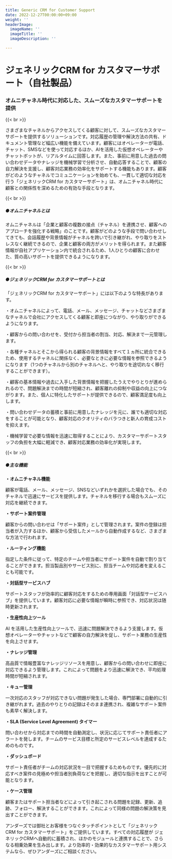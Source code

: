 ```yaml
---
title: Generic CRM for Customer Support
date: 2022-12-27T00:00:00+09:00
weight: ''
headerImage:
  imageName: ''
  imageTitle: ''
  imageDescription: ''

---
```

# **ジェネリックCRM for カスタマーサポート（自社製品）**

### オムニチャネル時代に対応した、スムーズなカスタマーサポートを提供

{{< br >}}

さまざまなチャネルからアクセスしてくる顧客に対して、スムーズなカスタマーサポートを提供するソリューションです。対応履歴の管理や解決方法の共有、ドキュメント管理など幅広い機能を備えています。顧客にはオペレーターが電話、チャット、SMSなどを使って対応するほか、AIを活用した仮想オペレーターやチャットボットが、リアルタイムに回答します。また、事前に用意した過去の問い合わせデータやナレッジを機械学習で分析させ、自動応答することで、顧客の自力解決を支援し、顧客対応業務の効率化をサポートする機能もあります。顧客がどのようなチャネルでコミュニケーションを始めても、一貫して適切な対応を行う「ジェネリックCRM for カスタマーサポート」は、オムニチャネル時代に顧客との関係性を深めるための有効な手段となります。

{{< br >}}

##### ●オムニチャネルとは

オムニチャネルは「企業と顧客の複数の接点（チャネル）を連携させ、顧客へのアプローチを強化する戦略」のことです。顧客がどのような手段で問い合わせしてきても、会話履歴や背景情報がチャネルを跨いで引き継がれ、やり取りをストレスなく継続できるので、企業と顧客の両方がメリットを得られます。また顧客情報が自社アプリケーション内で統合されるため、1人ひとりの顧客に合わせた、質の高いサポートを提供できるようになります。

{{< br >}}

##### ●ジェネリックCRM for カスタマーサポートとは

「ジェネリックCRM for カスタマーサポート」には以下のような特長があります。

・オムニチャネルによって、電話、メール、メッセージ、チャットなどさまざまなチャネルで会社にアクセスしてくる顧客と即座につながり、やり取りができるようになります。

・顧客からの問い合わせを、受付から担当者の割当、対応、解決まで一元管理します。

・各種チャネルとそこから得られる顧客の背景情報をすべて１ヵ所に統合できるため、使用するチャネルに関係なく、必要なときに必要な情報を参照できるようになります（1つのチャネルから別のチャネルへと、やり取りを途切れなく移行することができます）。

・顧客の基本情報や過去に入手した背景情報を把握したうえでやりとりが進められるので、問題解決までの時間が短縮され、顧客離れの抑制や収益の向上につながります。また、個人に特化したサポートが提供できるので、顧客満足度も向上します。

・問い合わせデータの蓄積と事前に用意したナレッジを元に、誰でも適切な対応をすることが可能となり、顧客対応のクオリティのバラつきと新人の育成コストを抑えます。

・機械学習で必要な情報を迅速に取得することにより、カスタマーサポートスタッフの負担を大幅に軽減でき、顧客対応業務の効率化が実現します。

{{< br >}}

##### ●主な機能

**・オムニチャネル機能**

顧客が電話、メール、メッセージ、SNSなどいずれかを選択した場合でも、そのチャネルで迅速にサービスを提供します。チャネルを移行する場合もスムーズに対応を継続できます。

**・サポート案件管理**

顧客からの問い合わせは「サポート案件」として管理されます。案件の登録は担当者が入力するほか、顧客から受信したメールから自動作成するなど、さまざまな方法で行われます。

**・ルーティング機能**

指定した条件に従って、特定のチームや担当者にサポート案件を自動で割り当てることができます。担当製品別やサービス別に、担当チームや対応者を変えることも可能です。

**・対話型サービスハブ**

サポートスタッフが効率的に顧客対応をするための専用画面「対話型サービスハブ」を提供しています。顧客対応に必要な情報が瞬時に参照でき、対応状況は随時更新されます。

**・生産性向上ツール**

AI を活用した生産性向上ツールで、迅速に問題解決できるよう支援します。仮想オペレーターやチャットなどで顧客の自力解決を促し、サポート業務の生産性を向上させます。

**・ナレッジ管理**

高品質で情報豊富なナレッジリソースを用意し、顧客からの問い合わせに即座に対応できるよう管理します。これによって問題をより迅速に解決でき、平均処理時間が短縮されます。

**・キュー管理**

一次対応のスタッフが対応できない問題が発生した場合、専門部署に自動的に引き継がれます。過去のやりとりの記録はそのまま連携され、複雑なサポート案件も素早く解決します。

**・SLA (Service Level Agreement) タイマー**

問い合わせから対応までの時間を自動測定し、状況に応じてサポート責任者にアラートを発します。チームのサービス目標と所定のサービスレベルを達成するためのものです。

**・ダッシュボード**

サポート責任者がチームの対応状況を一目で把握するためものです。優先的に対応すべき案件の見極めや担当者別負荷などを把握し、適切な指示を出すことが可能となります。

**・ケース管理**

顧客またはサポート担当者などによって引き起こされる問題を記録、更新、追跡、フォロー、解決することができます。これによって同様の問題の解決策を見出すことができます。

アンダーズでは御社とお客様をつなぐタッチポイントとして「ジェネリックCRM for カスタマーサポート」をご提供しています。すべての対応履歴が ジェネリックCRMへ自動的に蓄積され、ほかのモジュールと連携することで、さらなる相乗効果を生み出します。より効率的・効果的なカスタマーサポート用システムなら、ぜひアンダーズにご相談ください。